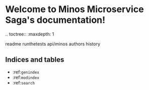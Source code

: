 # Welcome to Minos Microservice Saga's documentation!

.. toctree::
   :maxdepth: 1

   readme
   runthetests
   api/minos
   authors
   history

## Indices and tables

* :ref:`genindex`
* :ref:`modindex`
* :ref:`search`
